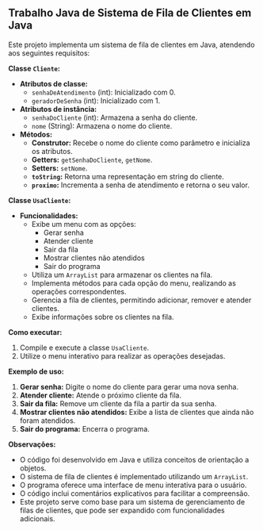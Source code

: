 ## Trabalho Java de Sistema de Fila de Clientes em Java

Este projeto implementa um sistema de fila de clientes em Java, atendendo aos seguintes requisitos:

**Classe `Cliente`:**

* **Atributos de classe:**
    * `senhaDeAtendimento` (int): Inicializado com 0.
    * `geradorDeSenha` (int): Inicializado com 1.
* **Atributos de instância:**
    * `senhaDoCliente` (int): Armazena a senha do cliente.
    * `nome` (String): Armazena o nome do cliente.
* **Métodos:**
    * **Construtor:** Recebe o nome do cliente como parâmetro e inicializa os atributos.
    * **Getters:**  `getSenhaDoCliente`, `getNome`.
    * **Setters:** `setNome`.
    * **`toString`:** Retorna uma representação em string do cliente.
    * **`proximo`:** Incrementa a senha de atendimento e retorna o seu valor.

**Classe `UsaCliente`:**

* **Funcionalidades:**
    * Exibe um menu com as opções:
        * Gerar senha
        * Atender cliente
        * Sair da fila
        * Mostrar clientes não atendidos
        * Sair do programa
    * Utiliza um `ArrayList` para armazenar os clientes na fila.
    * Implementa métodos para cada opção do menu, realizando as operações correspondentes.
    * Gerencia a fila de clientes, permitindo adicionar, remover e atender clientes.
    * Exibe informações sobre os clientes na fila.

**Como executar:**

1. Compile e execute a classe `UsaCliente`.
2. Utilize o menu interativo para realizar as operações desejadas.

**Exemplo de uso:**

1. **Gerar senha:** Digite o nome do cliente para gerar uma nova senha.
2. **Atender cliente:** Atende o próximo cliente da fila.
3. **Sair da fila:** Remove um cliente da fila a partir da sua senha.
4. **Mostrar clientes não atendidos:** Exibe a lista de clientes que ainda não foram atendidos.
5. **Sair do programa:** Encerra o programa.

**Observações:**

* O código foi desenvolvido em Java e utiliza conceitos de orientação a objetos.
* O sistema de fila de clientes é implementado utilizando um `ArrayList`.
* O programa oferece uma interface de menu interativa para o usuário.
* O código inclui comentários explicativos para facilitar a compreensão.
* Este projeto serve como base para um sistema de gerenciamento de filas de clientes, que pode ser expandido com funcionalidades adicionais.
